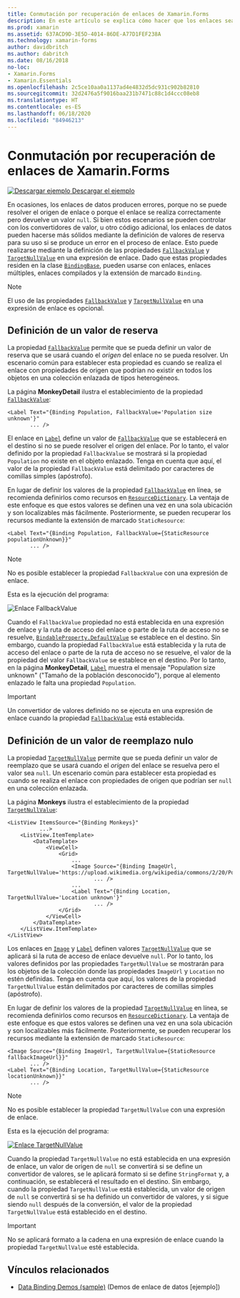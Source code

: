 ```yaml
---
title: Conmutación por recuperación de enlaces de Xamarin.Forms
description: En este artículo se explica cómo hacer que los enlaces sean más sólidos mediante la definición de los valores de reserva que se usarán si se produce un error de enlace.
ms.prod: xamarin
ms.assetid: 637ACD9D-3E5D-4014-86DE-A77D1FEF238A
ms.technology: xamarin-forms
author: davidbritch
ms.author: dabritch
ms.date: 08/16/2018
no-loc:
- Xamarin.Forms
- Xamarin.Essentials
ms.openlocfilehash: 2c5ce10aa0a1137ad4e4832d5dc931c902b82810
ms.sourcegitcommit: 32d2476a5f9016baa231b7471c88c1d4ccc08eb8
ms.translationtype: HT
ms.contentlocale: es-ES
ms.lasthandoff: 06/18/2020
ms.locfileid: "84946213"
---
```

# <a name="xamarinforms-binding-fallbacks"></a>Conmutación por recuperación de enlaces de Xamarin.Forms

[![Descargar ejemplo](~/media/shared/download.png) Descargar el ejemplo](https://docs.microsoft.com/samples/xamarin/xamarin-forms-samples/databindingdemos)

En ocasiones, los enlaces de datos producen errores, porque no se puede resolver el origen de enlace o porque el enlace se realiza correctamente pero devuelve un valor `null`. Si bien estos escenarios se pueden controlar con los convertidores de valor, u otro código adicional, los enlaces de datos pueden hacerse más sólidos mediante la definición de valores de reserva para su uso si se produce un error en el proceso de enlace. Esto puede realizarse mediante la definición de las propiedades [`FallbackValue`](xref:Xamarin.Forms.BindingBase.FallbackValue) y [`TargetNullValue`](xref:Xamarin.Forms.BindingBase.TargetNullValue) en una expresión de enlace. Dado que estas propiedades residen en la clase [`BindingBase`](xref:Xamarin.Forms.BindingBase), pueden usarse con enlaces, enlaces múltiples, enlaces compilados y la extensión de marcado `Binding`.

> [!NOTE]
> El uso de las propiedades [`FallbackValue`](xref:Xamarin.Forms.BindingBase.FallbackValue) y [`TargetNullValue`](xref:Xamarin.Forms.BindingBase.TargetNullValue) en una expresión de enlace es opcional.

## <a name="defining-a-fallback-value"></a>Definición de un valor de reserva

La propiedad [`FallbackValue`](xref:Xamarin.Forms.BindingBase.FallbackValue) permite que se pueda definir un valor de reserva que se usará cuando el *origen* del enlace no se pueda resolver. Un escenario común para establecer esta propiedad es cuando se realiza el enlace con propiedades de origen que podrían no existir en todos los objetos en una colección enlazada de tipos heterogéneos.

La página **MonkeyDetail** ilustra el establecimiento de la propiedad [`FallbackValue`](xref:Xamarin.Forms.BindingBase.FallbackValue):

```xaml
<Label Text="{Binding Population, FallbackValue='Population size unknown'}"
       ... />   
```

El enlace en [`Label`](xref:Xamarin.Forms.Label) define un valor de [`FallbackValue`](xref:Xamarin.Forms.BindingBase.FallbackValue) que se establecerá en el destino si no se puede resolver el origen del enlace. Por lo tanto, el valor definido por la propiedad `FallbackValue` se mostrará si la propiedad `Population` no existe en el objeto enlazado. Tenga en cuenta que aquí, el valor de la propiedad `FallbackValue` está delimitado por caracteres de comillas simples (apóstrofo).

En lugar de definir los valores de la propiedad [`FallbackValue`](xref:Xamarin.Forms.BindingBase.FallbackValue) en línea, se recomienda definirlos como recursos en [`ResourceDictionary`](xref:Xamarin.Forms.ResourceDictionary). La ventaja de este enfoque es que estos valores se definen una vez en una sola ubicación y son localizables más fácilmente. Posteriormente, se pueden recuperar los recursos mediante la extensión de marcado `StaticResource`:

```xaml
<Label Text="{Binding Population, FallbackValue={StaticResource populationUnknown}}"
       ... />  
```

> [!NOTE]
> No es posible establecer la propiedad `FallbackValue` con una expresión de enlace.

Esta es la ejecución del programa:

![Enlace FallbackValue](binding-fallbacks-images/bindingunavailable-detail-cropped.png "Enlace FallbackValue")

Cuando el `FallbackValue` propiedad no está establecida en una expresión de enlace y la ruta de acceso del enlace o parte de la ruta de acceso no se resuelve, [`BindableProperty.DefaultValue`](xref:Xamarin.Forms.BindableProperty.DefaultValue) se establece en el destino. Sin embargo, cuando la propiedad `FallbackValue` está establecida y la ruta de acceso del enlace o parte de la ruta de acceso no se resuelve, el valor de la propiedad del valor `FallbackValue` se establece en el destino. Por lo tanto, en la página **MonkeyDetail**, [`Label`](xref:Xamarin.Forms.Label) muestra el mensaje "Population size unknown" ("Tamaño de la población desconocido"), porque al elemento enlazado le falta una propiedad `Population`.

> [!IMPORTANT]
> Un convertidor de valores definido no se ejecuta en una expresión de enlace cuando la propiedad [`FallbackValue`](xref:Xamarin.Forms.BindingBase.FallbackValue) está establecida.

## <a name="defining-a-null-replacement-value"></a>Definición de un valor de reemplazo nulo

La propiedad [`TargetNullValue`](xref:Xamarin.Forms.BindingBase.TargetNullValue) permite que se pueda definir un valor de reemplazo que se usará cuando el *origen* del enlace se resuelva pero el valor sea `null`. Un escenario común para establecer esta propiedad es cuando se realiza el enlace con propiedades de origen que podrían ser `null` en una colección enlazada.

La página **Monkeys** ilustra el establecimiento de la propiedad [`TargetNullValue`](xref:Xamarin.Forms.BindingBase.TargetNullValue):

```xaml
<ListView ItemsSource="{Binding Monkeys}"
          ...>
    <ListView.ItemTemplate>
        <DataTemplate>
            <ViewCell>
                <Grid>
                    ...
                    <Image Source="{Binding ImageUrl, TargetNullValue='https://upload.wikimedia.org/wikipedia/commons/2/20/Point_d_interrogation.jpg'}"
                           ... />
                    ...
                    <Label Text="{Binding Location, TargetNullValue='Location unknown'}"
                           ... />
                </Grid>
            </ViewCell>
        </DataTemplate>
    </ListView.ItemTemplate>
</ListView>
```

Los enlaces en [`Image`](xref:Xamarin.Forms.Image) y [`Label`](xref:Xamarin.Forms.Label) definen valores [`TargetNullValue`](xref:Xamarin.Forms.BindingBase.TargetNullValue) que se aplicará si la ruta de acceso de enlace devuelve `null`. Por lo tanto, los valores definidos por las propiedades `TargetNullValue` se mostrarán para los objetos de la colección donde las propiedades `ImageUrl` y `Location` no estén definidas. Tenga en cuenta que aquí, los valores de la propiedad `TargetNullValue` están delimitados por caracteres de comillas simples (apóstrofo).

En lugar de definir los valores de la propiedad [`TargetNullValue`](xref:Xamarin.Forms.BindingBase.TargetNullValue) en línea, se recomienda definirlos como recursos en [`ResourceDictionary`](xref:Xamarin.Forms.ResourceDictionary). La ventaja de este enfoque es que estos valores se definen una vez en una sola ubicación y son localizables más fácilmente. Posteriormente, se pueden recuperar los recursos mediante la extensión de marcado `StaticResource`:

```xaml
<Image Source="{Binding ImageUrl, TargetNullValue={StaticResource fallbackImageUrl}}"
       ... />
<Label Text="{Binding Location, TargetNullValue={StaticResource locationUnknown}}"
       ... />
```

> [!NOTE]
> No es posible establecer la propiedad `TargetNullValue` con una expresión de enlace.

Esta es la ejecución del programa:

[![Enlace TargetNullValue](binding-fallbacks-images/bindingunavailable-small.png "Enlace TargetNullValue")](binding-fallbacks-images/bindingunavailable-large.png#lightbox "Enlace TargetNullValue")

Cuando la propiedad `TargetNullValue` no está establecida en una expresión de enlace, un valor de origen de `null` se convertirá si se define un convertidor de valores, se le aplicará formato si se define `StringFormat` y, a continuación, se establecerá el resultado en el destino. Sin embargo, cuando la propiedad `TargetNullValue` está establecida, un valor de origen de `null` se convertirá si se ha definido un convertidor de valores, y si sigue siendo `null` después de la conversión, el valor de la propiedad `TargetNullValue` está establecido en el destino.

> [!IMPORTANT]
> No se aplicará formato a la cadena en una expresión de enlace cuando la propiedad `TargetNullValue` esté establecida.

## <a name="related-links"></a>Vínculos relacionados

- [Data Binding Demos (sample)](https://docs.microsoft.com/samples/xamarin/xamarin-forms-samples/databindingdemos) (Demos de enlace de datos [ejemplo])
